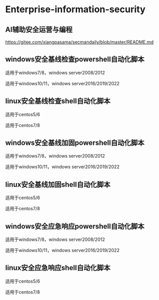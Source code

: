 # Enterprise-information-security

## AI辅助安全运营与编程

https://gitee.com/xiangpasama/secmandaily/blob/master/README.md

## windows安全基线检查powershell自动化脚本

适用于windows7/8，windows server2008/2012

适用于windows10/11，windows server2016/2019/2022

## linux安全基线检查shell自动化脚本

适用于centos5/6

适用于centos7/8

## windows安全基线加固powershell自动化脚本

适用于windows7/8，windows server2008/2012

适用于windows10/11，windows server2016/2019/2022

## linux安全基线加固shell自动化脚本

适用于centos5/6

适用于centos7/8

## windows安全应急响应powershell自动化脚本

适用于windows7/8，windows server2008/2012

适用于windows10/11，windows server2016/2019/2022

## linux安全应急响应shell自动化脚本

适用于centos5/6

适用于centos7/8

